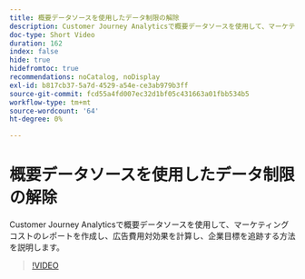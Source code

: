 ```yaml
---
title: 概要データソースを使用したデータ制限の解除
description: Customer Journey Analyticsで概要データソースを使用して、マーケティングコストのレポートを作成し、広告費用対効果を計算し、企業目標を追跡する方法を説明します。
doc-type: Short Video
duration: 162
index: false
hide: true
hidefromtoc: true
recommendations: noCatalog, noDisplay
exl-id: b817cb37-5a7d-4529-a54e-ce3ab979b3ff
source-git-commit: fcd55a4fd007ec32d1bf05c431663a01fbb534b5
workflow-type: tm+mt
source-wordcount: '64'
ht-degree: 0%

---
```


# 概要データソースを使用したデータ制限の解除

Customer Journey Analyticsで概要データソースを使用して、マーケティングコストのレポートを作成し、広告費用対効果を計算し、企業目標を追跡する方法を説明します。

<!-- 72_S103_3442450_161_breaking-data-limits-with-summary-data-sources -->
>[!VIDEO](https://video.tv.adobe.com/v/3458347/?learn=on&enablevpops=true)

